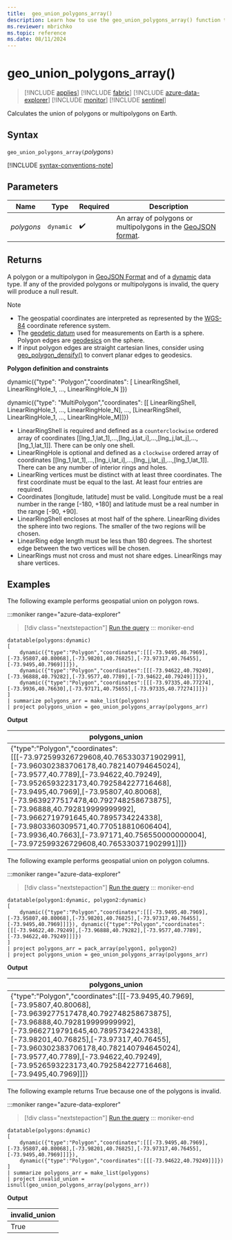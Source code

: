 ```yaml
---
title:  geo_union_polygons_array()
description: Learn how to use the geo_union_polygons_array() function to calculate the union of polygons or multipolygons on Earth.
ms.reviewer: mbrichko
ms.topic: reference
ms.date: 08/11/2024
---
```

# geo_union_polygons_array()

> [!INCLUDE [applies](../includes/applies-to-version/applies.md)] [!INCLUDE [fabric](../includes/applies-to-version/fabric.md)] [!INCLUDE [azure-data-explorer](../includes/applies-to-version/azure-data-explorer.md)] [!INCLUDE [monitor](../includes/applies-to-version/monitor.md)] [!INCLUDE [sentinel](../includes/applies-to-version/sentinel.md)]

Calculates the union of polygons or multipolygons on Earth.

## Syntax

`geo_union_polygons_array(`*polygons*`)`

[!INCLUDE [syntax-conventions-note](../includes/syntax-conventions-note.md)]

## Parameters

|Name|Type|Required|Description|
|--|--|--|--|
| *polygons* | `dynamic` |  :heavy_check_mark: | An array of polygons or multipolygons in the [GeoJSON format](https://tools.ietf.org/html/rfc7946).|

## Returns

A polygon or a multipolygon in [GeoJSON Format](https://tools.ietf.org/html/rfc7946) and of a [dynamic](scalar-data-types/dynamic.md) data type. If any of the provided polygons or multipolygons is invalid, the query will produce a null result.

> [!NOTE]
>
> * The geospatial coordinates are interpreted as represented by the [WGS-84](https://earth-info.nga.mil/index.php?dir=wgs84&action=wgs84) coordinate reference system.
> * The [geodetic datum](https://en.wikipedia.org/wiki/Geodetic_datum) used for measurements on Earth is a sphere. Polygon edges are [geodesics](https://en.wikipedia.org/wiki/Geodesic) on the sphere.
> * If input polygon edges are straight cartesian lines, consider using [geo_polygon_densify()](geo-polygon-densify-function.md) to convert planar edges to geodesics.

**Polygon definition and constraints**

dynamic({"type": "Polygon","coordinates": [ LinearRingShell, LinearRingHole_1, ..., LinearRingHole_N ]})

dynamic({"type": "MultiPolygon","coordinates": [[ LinearRingShell, LinearRingHole_1, ..., LinearRingHole_N], ..., [LinearRingShell, LinearRingHole_1, ..., LinearRingHole_M]]})

* LinearRingShell is required and defined as a `counterclockwise` ordered array of coordinates [[lng_1,lat_1],...,[lng_i,lat_i],...,[lng_j,lat_j],...,[lng_1,lat_1]]. There can be only one shell.
* LinearRingHole is optional and defined as a `clockwise` ordered array of coordinates [[lng_1,lat_1],...,[lng_i,lat_i],...,[lng_j,lat_j],...,[lng_1,lat_1]]. There can be any number of interior rings and holes.
* LinearRing vertices must be distinct with at least three coordinates. The first coordinate must be equal to the last. At least four entries are required.
* Coordinates [longitude, latitude] must be valid. Longitude must be a real number in the range [-180, +180] and latitude must be a real number in the range [-90, +90].
* LinearRingShell encloses at most half of the sphere. LinearRing divides the sphere into two regions. The smaller of the two regions will be chosen.
* LinearRing edge length must be less than 180 degrees. The shortest edge between the two vertices will be chosen.
* LinearRings must not cross and must not share edges. LinearRings may share vertices.

## Examples

The following example performs geospatial union on polygon rows.

:::moniker range="azure-data-explorer"
> [!div class="nextstepaction"]
> <a href="https://dataexplorer.azure.com/clusters/help/databases/Samples?query=H4sIAAAAAAAAA52Ry26DMBBF93yF5RVINDJ+jUHKP2SPEHLBimjBRkAW9PHvJXVw6Tb2xnN0fXVnptXLdl97E4+uX6/OzkW7Wj10TRKVEdrOo4w/8bKOBhf44oU4xY1zU9tZvZgZF2VZvgA75TwXKScnyGVepR4JReDOFCFS7VBRkv0KpaJih8Ay8JCLAI+OVfWdpM/lkpR6G8pDMqmUekBFQ1zwGUAF3f/Pz4cAxnwvQIHv5jmTvmfJSBhEBn46QorDdI6/7ymiKvpC820Y9NR9GLTvsNbThM5o0O+m7rt5CctNNvk4uTfTLH/im+2c3eRX4/y7PvroNT6WyQ/35ucGMgIAAA==" target="_blank">Run the query</a>
::: moniker-end

```kusto
datatable(polygons:dynamic)
[
    dynamic({"type":"Polygon","coordinates":[[[-73.9495,40.7969],[-73.95807,40.80068],[-73.98201,40.76825],[-73.97317,40.76455],[-73.9495,40.7969]]]}),
    dynamic({"type":"Polygon","coordinates":[[[-73.94622,40.79249],[-73.96888,40.79282],[-73.9577,40.7789],[-73.94622,40.79249]]]}),
    dynamic({"type":"Polygon","coordinates":[[[-73.97335,40.77274],[-73.9936,40.76630],[-73.97171,40.75655],[-73.97335,40.77274]]]})
]
| summarize polygons_arr = make_list(polygons)
| project polygons_union = geo_union_polygons_array(polygons_arr)
```

**Output**

|polygons_union|
|---|
|{"type":"Polygon","coordinates":[[[-73.972599326729608,40.765330371902991],[-73.960302383706178,40.782140794645024],[-73.9577,40.7789],[-73.94622,40.79249],[-73.9526593223173,40.792584227716468],[-73.9495,40.7969],[-73.95807,40.80068],[-73.9639277517478,40.792748258673875],[-73.96888,40.792819999999992],[-73.9662719791645,40.7895734224338],[-73.9803360309571,40.770518810606404],[-73.9936,40.7663],[-73.97171,40.756550000000004],[-73.972599326729608,40.765330371902991]]]}|

The following example performs geospatial union on polygon columns.

:::moniker range="azure-data-explorer"
> [!div class="nextstepaction"]
> <a href="https://dataexplorer.azure.com/clusters/help/databases/Samples?query=H4sIAAAAAAAAA5WQTQ6CMBCF95yi6QqSakqFdiDxDu4JIRUagz8tAVwQ9e6ChaqJG9vNzJeZNy+vkv3492flN+Y8HIwO02rQ8lKXBM2ELSTwMg+Nb279G+6HRuEU7+wgJrg0pq1qLXvV4TTLspXYrJMoiUlE1yLhSU4sioGKiQGlHBYIjIavQQ4sXqDYhMLCKHbwUzHPHwH53xNnzEqwyLniADBDYM6qsPcFuLnv5cmAl3t31LTmqMp+ya0rZNuiLWpkeZpKObiM39kGv/auujZ63DwoY+viU/Kt82qDJ6h5+jHDAQAA" target="_blank">Run the query</a>
::: moniker-end

```kusto
datatable(polygon1:dynamic, polygon2:dynamic)
[
    dynamic({"type":"Polygon","coordinates":[[[-73.9495,40.7969],[-73.95807,40.80068],[-73.98201,40.76825],[-73.97317,40.76455],[-73.9495,40.7969]]]}), dynamic({"type":"Polygon","coordinates":[[[-73.94622,40.79249],[-73.96888,40.79282],[-73.9577,40.7789],[-73.94622,40.79249]]]})
]
| project polygons_arr = pack_array(polygon1, polygon2)
| project polygons_union = geo_union_polygons_array(polygons_arr)
```

**Output**

|polygons_union|
|---|
|{"type":"Polygon","coordinates":[[[-73.9495,40.7969],[-73.95807,40.80068],[-73.9639277517478,40.792748258673875],[-73.96888,40.792819999999992],[-73.9662719791645,40.7895734224338],[-73.98201,40.76825],[-73.97317,40.76455],[-73.960302383706178,40.782140794645024],[-73.9577,40.7789],[-73.94622,40.79249],[-73.9526593223173,40.792584227716468],[-73.9495,40.7969]]]}|

The following example returns True because one of the polygons is invalid.

:::moniker range="azure-data-explorer"
> [!div class="nextstepaction"]
> <a href="https://dataexplorer.azure.com/clusters/help/databases/Samples?query=H4sIAAAAAAAAA52QzYqDMBRG9z5FyMqALTH+JAp9h+5FJKOhZCYmksSCbefdxzZjcd17V/dw+Lh8A/frfikRT0YtF6NdPSyaj7JHUROBdf7P+A79MglYw3MQYQJ7Y+wgNffCwbppmgPNjlVeFUmOj7QqqzYJqGCYPhnDuGQbZASnL7FkpNggzVIaYF684T6xbX9R8tlfJSEhhuQhJ2qjB3DzOHIrbwJsBXTcWnACI/8RnZLOv5tBqz5Z8y16D6S+ciWHbtbS6NWWTs9KxRdhAur2aXyJ9ydCf8U93vV2AQAA" target="_blank">Run the query</a>
::: moniker-end

```kusto
datatable(polygons:dynamic)
[
    dynamic({"type":"Polygon","coordinates":[[[-73.9495,40.7969],[-73.95807,40.80068],[-73.98201,40.76825],[-73.97317,40.76455],[-73.9495,40.7969]]]}),
    dynamic({"type":"Polygon","coordinates":[[[-73.94622,40.79249]]]})
]
| summarize polygons_arr = make_list(polygons)
| project invalid_union = isnull(geo_union_polygons_array(polygons_arr))
```

**Output**

|invalid_union|
|---|
|True|

